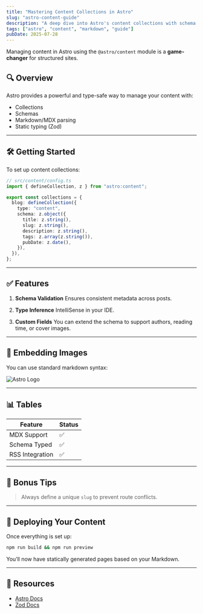 ```yaml
---
title: "Mastering Content Collections in Astro"
slug: "astro-content-guide"
description: "A deep dive into Astro's content collections with schema validation, Markdown support, and advanced use cases."
tags: ["astro", "content", "markdown", "guide"]
pubDate: 2025-07-28
---
```


Managing content in Astro using the `@astro/content` module is a **game-changer** for structured sites.

## 🔍 Overview

Astro provides a powerful and type-safe way to manage your content with:

- Collections
- Schemas
- Markdown/MDX parsing
- Static typing (Zod)

---

## 🛠️ Getting Started

To set up content collections:

```ts
// src/content/config.ts
import { defineCollection, z } from "astro:content";

export const collections = {
  blog: defineCollection({
    type: "content",
    schema: z.object({
      title: z.string(),
      slug: z.string(),
      description: z.string(),
      tags: z.array(z.string()),
      pubDate: z.date(),
    }),
  }),
};
```

---

## ✅ Features

1. **Schema Validation**
   Ensures consistent metadata across posts.

2. **Type Inference**
   IntelliSense in your IDE.

3. **Custom Fields**
   You can extend the schema to support authors, reading time, or cover images.

---

## 📸 Embedding Images

You can use standard markdown syntax:

![Astro Logo](https://astro.build/assets/press/astro-logo-light.svg)

---

## 📊 Tables

| Feature         | Status |
| --------------- | ------ |
| MDX Support     | ✅      |
| Schema Typed    | ✅      |
| RSS Integration | ✅      |

---

## 🧠 Bonus Tips

> Always define a unique `slug` to prevent route conflicts.

---

## 🚀 Deploying Your Content

Once everything is set up:

```bash
npm run build && npm run preview
```

You’ll now have statically generated pages based on your Markdown.

---

## 🔗 Resources

* [Astro Docs](https://docs.astro.build)
* [Zod Docs](https://zod.dev)
